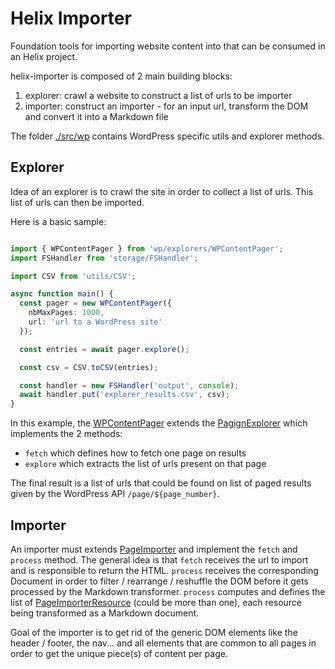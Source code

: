 # Helix Importer

Foundation tools for importing website content into that can be consumed in an Helix project.

helix-importer is composed of 2 main building blocks:

1. explorer: crawl a website to construct a list of urls to be importer
2. importer: construct an importer - for an input url, transform the DOM and convert it into a Markdown file

The folder [./src/wp](./src/wp) contains WordPress specific utils and explorer methods.

## Explorer

Idea of an explorer is to crawl the site in order to collect a list of urls. This list of urls can then be imported.

Here is a basic sample:

```typescript

import { WPContentPager } from 'wp/explorers/WPContentPager';
import FSHandler from 'storage/FSHandler';

import CSV from 'utils/CSV';

async function main() {
  const pager = new WPContentPager({
    nbMaxPages: 1000,
    url: 'url to a WordPress site'
  });

  const entries = await pager.explore();

  const csv = CSV.toCSV(entries);

  const handler = new FSHandler('output', console);
  await handler.put('explorer_results.csv', csv);
}
```

In this example, the [WPContentPager](./src/wp/explorers/WPContentPager.ts) extends the [PagignExplorer](src/explorer/PagingExplorer.ts) which implements the 2 methods:
- `fetch` which defines how to fetch one page on results
- `explore` which extracts the list of urls present on that page

The final result is a list of urls that could be found on list of paged results given by the WordPress API `/page/${page_number}`.

## Importer

An importer must extends [PageImporter](src/importer/PageImporter.ts) and implement the `fetch` and `process` method. The general idea is that `fetch` receives the url to import and is responsible to return the HTML. `process` receives the corresponding Document in order to filter / rearrange / reshuffle the DOM before it gets processed by the Markdown transformer. `process` computes and defines the list of [PageImporterResource](src/importer/PageImporterResource.ts) (could be more than one), each resource being transformed as a Markdown document.

Goal of the importer is to get rid of the generic DOM elements like the header / footer, the nav... and all elements that are common to all pages in order to get the unique piece(s) of content per page.

